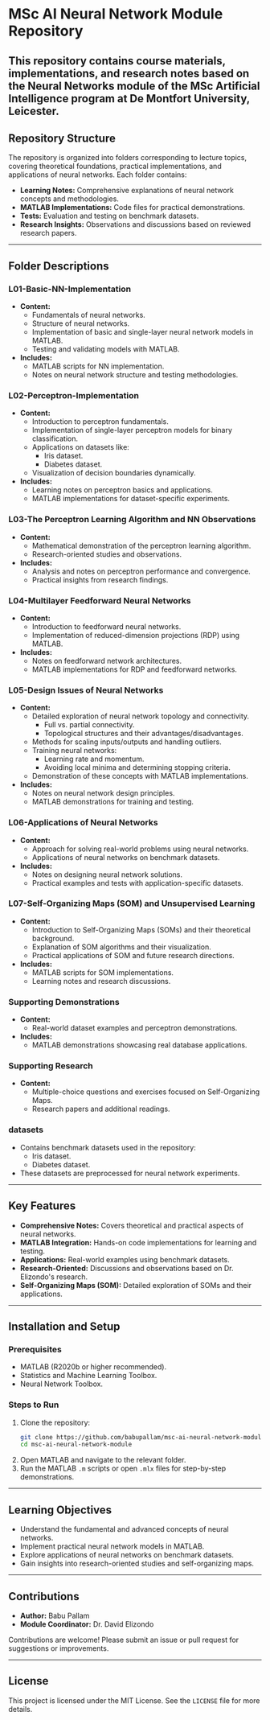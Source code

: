 # MSc AI Neural Network Module Repository

This repository contains course materials, implementations, and research notes based on the **Neural Networks module** of the **MSc Artificial Intelligence program at De Montfort University, Leicester**.
---

## Repository Structure

The repository is organized into folders corresponding to lecture topics, covering theoretical foundations, practical implementations, and applications of neural networks. Each folder contains:

- **Learning Notes:** Comprehensive explanations of neural network concepts and methodologies.
- **MATLAB Implementations:** Code files for practical demonstrations.
- **Tests:** Evaluation and testing on benchmark datasets.
- **Research Insights:** Observations and discussions based on reviewed research papers.

---

## Folder Descriptions

### **L01-Basic-NN-Implementation**
   - **Content:**
     - Fundamentals of neural networks.
     - Structure of neural networks.
     - Implementation of basic and single-layer neural network models in MATLAB.
     - Testing and validating models with MATLAB.
   - **Includes:**
     - MATLAB scripts for NN implementation.
     - Notes on neural network structure and testing methodologies.

### **L02-Perceptron-Implementation**
   - **Content:**
     - Introduction to perceptron fundamentals.
     - Implementation of single-layer perceptron models for binary classification.
     - Applications on datasets like:
       - Iris dataset.
       - Diabetes dataset.
     - Visualization of decision boundaries dynamically.
   - **Includes:**
     - Learning notes on perceptron basics and applications.
     - MATLAB implementations for dataset-specific experiments.

### **L03-The Perceptron Learning Algorithm and NN Observations**
   - **Content:**
     - Mathematical demonstration of the perceptron learning algorithm.
     - Research-oriented studies and observations.
   - **Includes:**
     - Analysis and notes on perceptron performance and convergence.
     - Practical insights from research findings.

### **L04-Multilayer Feedforward Neural Networks**
   - **Content:**
     - Introduction to feedforward neural networks.
     - Implementation of reduced-dimension projections (RDP) using MATLAB.
   - **Includes:**
     - Notes on feedforward network architectures.
     - MATLAB implementations for RDP and feedforward networks.

### **L05-Design Issues of Neural Networks**
   - **Content:**
     - Detailed exploration of neural network topology and connectivity.
       - Full vs. partial connectivity.
       - Topological structures and their advantages/disadvantages.
     - Methods for scaling inputs/outputs and handling outliers.
     - Training neural networks:
       - Learning rate and momentum.
       - Avoiding local minima and determining stopping criteria.
     - Demonstration of these concepts with MATLAB implementations.
   - **Includes:**
     - Notes on neural network design principles.
     - MATLAB demonstrations for training and testing.

### **L06-Applications of Neural Networks**
   - **Content:**
     - Approach for solving real-world problems using neural networks.
     - Applications of neural networks on benchmark datasets.
   - **Includes:**
     - Notes on designing neural network solutions.
     - Practical examples and tests with application-specific datasets.

### **L07-Self-Organizing Maps (SOM) and Unsupervised Learning**
   - **Content:**
     - Introduction to Self-Organizing Maps (SOMs) and their theoretical background.
     - Explanation of SOM algorithms and their visualization.
     - Practical applications of SOM and future research directions.
   - **Includes:**
     - MATLAB scripts for SOM implementations.
     - Learning notes and research discussions.

### **Supporting Demonstrations**
   - **Content:**
     - Real-world dataset examples and perceptron demonstrations.
   - **Includes:**
     - MATLAB demonstrations showcasing real database applications.

### **Supporting Research**
   - **Content:**
     - Multiple-choice questions and exercises focused on Self-Organizing Maps.
     - Research papers and additional readings.

### **datasets**
   - Contains benchmark datasets used in the repository:
     - Iris dataset.
     - Diabetes dataset.
   - These datasets are preprocessed for neural network experiments.

---

## Key Features

- **Comprehensive Notes:** Covers theoretical and practical aspects of neural networks.
- **MATLAB Integration:** Hands-on code implementations for learning and testing.
- **Applications:** Real-world examples using benchmark datasets.
- **Research-Oriented:** Discussions and observations based on Dr. Elizondo's research.
- **Self-Organizing Maps (SOM):** Detailed exploration of SOMs and their applications.

---

## Installation and Setup

### Prerequisites

- MATLAB (R2020b or higher recommended).
- Statistics and Machine Learning Toolbox.
- Neural Network Toolbox.

### Steps to Run

1. Clone the repository:
   ```bash
   git clone https://github.com/babupallam/msc-ai-neural-network-module.git
   cd msc-ai-neural-network-module
   ```
2. Open MATLAB and navigate to the relevant folder.
3. Run the MATLAB `.m` scripts or open `.mlx` files for step-by-step demonstrations.

---

## Learning Objectives

- Understand the fundamental and advanced concepts of neural networks.
- Implement practical neural network models in MATLAB.
- Explore applications of neural networks on benchmark datasets.
- Gain insights into research-oriented studies and self-organizing maps.

---

## Contributions

- **Author:** Babu Pallam  
- **Module Coordinator:** Dr. David Elizondo  

Contributions are welcome! Please submit an issue or pull request for suggestions or improvements.

---

## License

This project is licensed under the MIT License. See the `LICENSE` file for more details.
